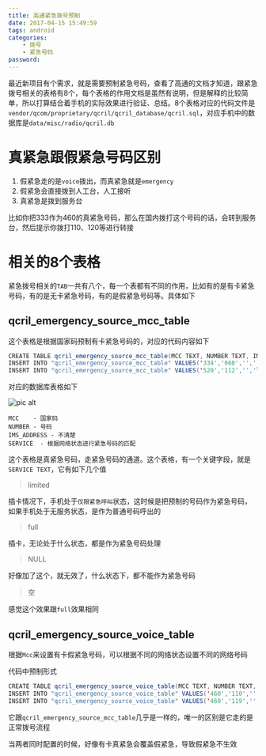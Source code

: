 ```yaml
---
title: 高通紧急拨号预制
date: 2017-04-15 15:49:59
tags: android
categories:
    - 拨号
    - 紧急号码
password: 
---
```


最近新项目有个需求，就是需要预制紧急号码，查看了高通的文档才知道，跟紧急拨号相关的表格有8个，每个表格的作用文档是虽然有说明，但是解释的比较简单，所以打算结合着手机的实际效果进行验证、总结。8个表格对应的代码文件是`vendor/qcom/proprietary/qcril/qcril_database/qcril.sql`，对应手机中的数据库是`data/misc/radio/qcril.db`

# 真紧急跟假紧急号码区别

1. 假紧急走的是`voice`拨出，而真紧急就是`emergency`
2. 假紧急会直接拨到人工台，人工接听
3. 真紧急是拨到服务台

比如你把333作为460的真紧急号码，那么在国内拨打这个号码的话，会转到服务台，然后提示你拨打110、120等进行转接

# 相关的8个表格

紧急拨号相关的`TAB`一共有八个，每一个表都有不同的作用，比如有的是有卡紧急号码，有的是无卡紧急号码，有的是假紧急号码等。具体如下

## qcril_emergency_source_mcc_table

这个表格是根据国家码预制有卡紧急号码的，对应的代码内容如下

```java
CREATE TABLE qcril_emergency_source_mcc_table(MCC TEXT, NUMBER TEXT, IMS_ADDRESS TEXT, SERVICE TEXT, PRIMARY KEY(MCC,NUMBER));
INSERT INTO "qcril_emergency_source_mcc_table" VALUES('334','060','','');
INSERT INTO "qcril_emergency_source_mcc_table" VALUES('520','112','','limited');
```

对应的数据库表格如下

![pic alt](https://github.com/zsl-github/blog/raw/master/source/picture/qcril_emergency_source_mcc_table.png)

```
MCC    - 国家码
NUMBER - 号码
IMS_ADDRESS - 不清楚
SERVICE  - 根据网络状态进行紧急号码的匹配
```

这个表格是真紧急号码，走紧急号码的通道。这个表格，有一个关键字段，就是`SERVICE TEXT`，它有如下几个值

> limited

插卡情况下，手机处于`仅限紧急呼叫`状态，这时候是把预制的号码作为紧急号码，如果手机处于无服务状态，是作为普通号码呼出的

> full

插卡，无论处于什么状态，都是作为紧急号码处理

> NULL

好像加了这个，就无效了，什么状态下，都不能作为紧急号码

> 空

感觉这个效果跟`full`效果相同


## qcril_emergency_source_voice_table

根据`Mcc`来设置有卡假紧急号码，可以根据不同的网络状态设置不同的网络号码

代码中预制形式

```java
CREATE TABLE qcril_emergency_source_voice_table(MCC TEXT, NUMBER TEXT, IMS_ADDRESS TEXT, SERVICE TEXT, PRIMARY KEY(MCC,NUMBER));
INSERT INTO "qcril_emergency_source_voice_table" VALUES('460','110','','full');
INSERT INTO "qcril_emergency_source_voice_table" VALUES('460','119','','full');
```
它跟`qcril_emergency_source_mcc_table`几乎是一样的，唯一的区别是它走的是正常拨号流程

当两者同时配置的时候，好像有卡真紧急会覆盖假紧急，导致假紧急不生效



##
